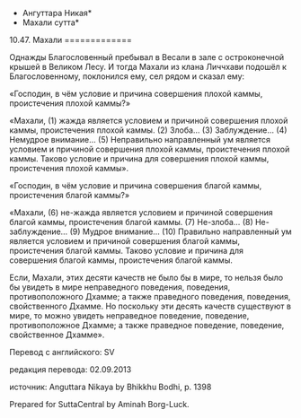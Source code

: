 * Ангуттара Никая*
* Махали сутта*

10\.47\. Махали
\=\=\=\=\=\=\=\=\=\=\=\=\=

Однажды Благословенный пребывал в Весали в зале с остроконечной крышей в Великом Лесу\. И тогда Махали из клана Личчхави подошёл к Благословенному, поклонился ему, сел рядом и сказал ему:

«Господин, в чём условие и причина совершения плохой каммы, проистечения плохой каммы?»

«Махали, \(1\) жажда является условием и причиной совершения плохой каммы, проистечения плохой каммы\. \(2\) Злоба… \(3\) Заблуждение… \(4\) Немудрое внимание… \(5\) Неправильно направленный ум является условием и причиной совершения плохой каммы, проистечения плохой каммы\. Таково условие и причина для совершения плохой каммы, проистечения плохой каммы»\.

«Господин, в чём условие и причина совершения благой каммы, проистечения благой каммы?»

«Махали, \(6\) не\-жажда является условием и причиной совершения благой каммы, проистечения благой каммы\. \(7\) Не\-злоба… \(8\) Не\-заблуждение… \(9\) Мудрое внимание… \(10\) Правильно направленный ум является условием и причиной совершения благой каммы, проистечения благой каммы\. Таково условие и причина для совершения благой каммы, проистечения благой каммы\.

Если, Махали, этих десяти качеств не было бы в мире, то нельзя было бы увидеть в мире неправедного поведения, поведения, противоположного Дхамме; а также праведного поведения, поведения, свойственного Дхамме\. Но поскольку эти десять качеств существуют в мире, то можно увидеть неправедное поведение, поведение, противоположное Дхамме; а также праведное поведение, поведение, свойственное Дхамме»\.

Перевод с английского: SV

редакция перевода: 02\.09\.2013

источник: Anguttara Nikaya by Bhikkhu Bodhi, p\. 1398

Prepared for SuttaCentral by Aminah Borg\-Luck\.